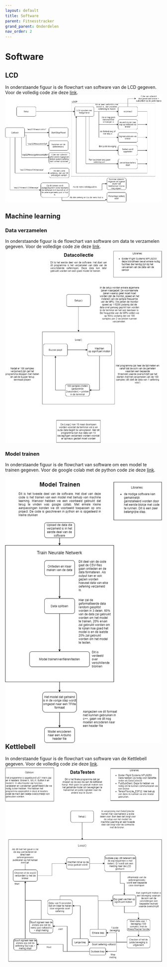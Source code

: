 ```yaml
---
layout: default
title: Software
parent: Fitnesstracker
grand_parent: Onderdelen
nav_order: 2
---
```


# Software

## LCD
In onderstaande figuur is de flowchart van software van de LCD gegeven. Voor de volledig code zie deze [link](https://github.com/FitnessTrackerpuzzle/CodeLCDmetMQTT-finaal-.git).
![FlowchartSoftwareLCD](FlowchartSoftwareLCD.png ) 

## Machine learning
### Data verzamelen
In onderstaande figuur is de flowchart van software om data te verzamelen gegeven. Voor de volledige code zie deze [link](https://github.com/FitnessTrackerpuzzle/CodeDataCollectie-finaal-).
![Datacollectie](Datacollectie.png )

### Model trainen
In onderstaande figuur is de flowchart van software om een model te trainen gegeven. Voor de google colab met de python code zie deze [link](https://colab.research.google.com/drive/1n9D9fKCJZdnTZDBaNA14b6IgqPN8YrN2).

<img align="right" src="modelTrainen.png">
 

## Kettlebell
In onderstaande figuur is de flowchart van software van de Kettlebell gegeven. Voor de volledig code zie deze [link](https://github.com/FitnessTrackerpuzzle/CodeKettlebellmetMQTT-finaal-).
![DataTesten](DataTesten.png )

